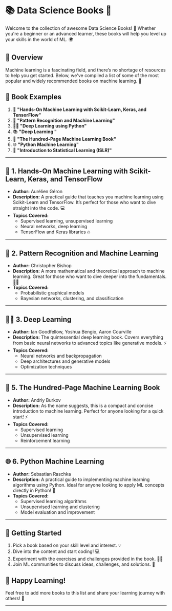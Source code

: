# 📚 Data Science Books 📖

Welcome to the collection of awesome Data Science Books! 🤖 Whether you're a beginner or an advanced learner, these books will help you level up your skills in the world of ML. 🌍

## 🧠 Overview

Machine learning is a fascinating field, and there’s no shortage of resources to help you get started. Below, we've compiled a list of some of the most popular and widely recommended books on machine learning. 📘

## 📜 Book Examples

1. 📘 **"Hands-On Machine Learning with Scikit-Learn, Keras, and TensorFlow"**
2. 📖 **"Pattern Recognition and Machine Learning"**
3. 🧑‍🏫 **"Deep Learning using Python"**
4. 📚 **"Deep Learning "**
5. 🤖 **"The Hundred-Page Machine Learning Book"**
6. 🌐 **"Python Machine Learning"**
7. 📘 **"Introduction to Statistical Learning (ISLR)"**


---

## 📘 1. Hands-On Machine Learning with Scikit-Learn, Keras, and TensorFlow

- **Author:** Aurélien Géron
- **Description:** A practical guide that teaches you machine learning using Scikit-Learn and TensorFlow. It’s perfect for those who want to dive straight into the code. 💻
- **Topics Covered:** 
  - Supervised learning, unsupervised learning
  - Neural networks, deep learning
  - TensorFlow and Keras libraries 🔥
  
---

## 📖 2. Pattern Recognition and Machine Learning

- **Author:** Christopher Bishop
- **Description:** A more mathematical and theoretical approach to machine learning. Great for those who want to dive deeper into the fundamentals. 🧑‍🏫
- **Topics Covered:** 
  - Probabilistic graphical models
  - Bayesian networks, clustering, and classification
  
---

## 🧑‍🏫 3. Deep Learning 

- **Author:** Ian Goodfellow, Yoshua Bengio, Aaron Courville
- **Description:** The quintessential deep learning book. Covers everything from basic neural networks to advanced topics like generative models. ⚡
- **Topics Covered:** 
  - Neural networks and backpropagation
  - Deep architectures and generative models
  - Optimization techniques

---


## 🤖 5. The Hundred-Page Machine Learning Book

- **Author:** Andriy Burkov
- **Description:** As the name suggests, this is a compact and concise introduction to machine learning. Perfect for anyone looking for a quick start! ⚡
- **Topics Covered:** 
  - Supervised learning
  - Unsupervised learning
  - Reinforcement learning

---

## 🌐 6. Python Machine Learning

- **Author:** Sebastian Raschka
- **Description:** A practical guide to implementing machine learning algorithms using Python. Ideal for anyone looking to apply ML concepts directly in Python! 🐍
- **Topics Covered:** 
  - Supervised learning algorithms
  - Unsupervised learning and clustering
  - Model evaluation and improvement

---

## 🚀 Getting Started

1. Pick a book based on your skill level and interest. 💡
2. Dive into the content and start coding! 💻
3. Experiment with the exercises and challenges provided in the book. 🧑‍🔬
4. Join ML communities to discuss ideas, challenges, and solutions. 🤝

## 🎉 Happy Learning!

Feel free to add more books to this list and share your learning journey with others! 🤗

---

